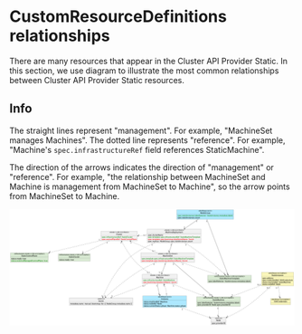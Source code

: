 # CustomResourceDefinitions relationships

There are many resources that appear in the Cluster API Provider Static. In this section, we use diagram to illustrate the most common relationships between Cluster API Provider Static resources.

<aside class="note">

<h1>Info</h1>

The straight lines represent "management". For example, "MachineSet manages Machines". The dotted line represents "reference". For example, "Machine's `spec.infrastructureRef` field references StaticMachine".

The direction of the arrows indicates the direction of "management" or "reference". For example, "the relationship between MachineSet and Machine is management from MachineSet to Machine", so the arrow points from MachineSet to Machine.

</aside>

![CustomResourceDefinitions relationships]( ../images/crd-relationships.png)
